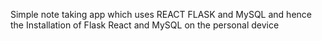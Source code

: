 Simple note taking app which uses REACT FLASK and MySQL and hence the Installation of Flask React and MySQL on the personal device
